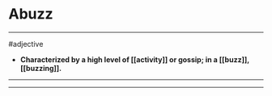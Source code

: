 # Abuzz
---
#adjective
- **Characterized by a high level of [[activity]] or gossip; in a [[buzz]], [[buzzing]].**
---
---

